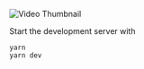 ![Video Thumbnail](https://img.youtube.com/vi/EzzcEL_1o9o/maxresdefault.jpg)

<!-- [Video tutorial](https://youtu.be/EzzcEL_1o9o) -->

<!-- The backend is [here](https://github.com/wass08/r3f-virtual-girlfriend-backend). -->

Start the development server with
```
yarn
yarn dev
```
